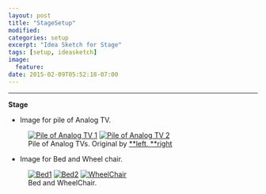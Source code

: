 ```yaml
---
layout: post
title: "StageSetup"
modified:
categories: setup
excerpt: "Idea Sketch for Stage"
tags: [setup, ideasketch]
image:
  feature:
date: 2015-02-09T05:52:18-07:00
---
```




* * *

  **Stage**

 * Image for pile of Analog TV.

<figure class="half">
	<a href="https://farm8.staticflickr.com/7395/16482854292_afe1a83291_c.jpg"><img src="https://farm8.staticflickr.com/7395/16482854292_afe1a83291_c.jpg" alt="Pile of Analog TV 1"></a>
	<a href="https://farm9.staticflickr.com/8605/16297050900_5066f7fcc4_c.jpg"><img src="https://farm9.staticflickr.com/8605/16297050900_5066f7fcc4_c.jpg" alt="Pile of Analog TV 2"></a>
	<figcaption>Pile of Analog TVs. Original by <a href="https://www.youtube.com/watch?v=2zV2T8Z15hs">**left</a><a href="https://www.youtube.com/watch?v=OPzgl2C7cZY">, **right</a></figcaption>
</figure>
  

 * Image for Bed and Wheel chair.

<figure class="third">
	<a href="https://farm8.staticflickr.com/7336/16297438550_3a8445571f_c.jpg"><img src="https://farm8.staticflickr.com/7336/16297438550_3a8445571f_c.jpg" alt="Bed1"></a>
	<a href="https://farm8.staticflickr.com/7363/16484875105_47eca611be_c.jpg"><img src="https://farm8.staticflickr.com/7363/16484875105_47eca611be_c.jpg" alt="Bed2"></a>
	<a href="https://farm8.staticflickr.com/7304/16484877855_5e6f116017_c.jpg"><img src="https://farm8.staticflickr.com/7304/16484877855_5e6f116017_c.jpg" alt="WheelChair"></a>
	<figcaption>Bed and WheelChair.</figcaption>
</figure>



